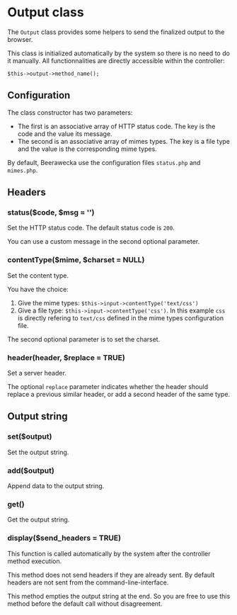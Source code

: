 # Output class

The `Output` class provides some helpers to send the finalized output
to the browser.

This class is initialized automatically by the system
so there is no need to do it manually. All functionnalities are directly 
accessible within the controller:

    $this->output->method_name();

## Configuration

The class constructor has two parameters:

- The first is an associative array of HTTP status code.
The key is the code and the value its message.
- The second is an associative array of mimes types.
The key is a file type and the value is the corresponding mime types.

By default, Beerawecka use the configuration files `status.php` and
`mimes.php`.

## Headers

### status($code, $msg = '')

Set the HTTP status code.
The default status code is `200`.

You can use a custom message in the second optional parameter.

### contentType($mime, $charset = NULL)

Set the content type.

You have the choice:

1. Give the mime types: `$this->input->contentType('text/css')`
2. Give a file type: `$this->input->contentType('css')`.
In this example `css` is directly refering to `text/css` defined in the mime types
configuration file.

The second optional parameter is to set the charset.

### header(header, $replace = TRUE)

Set a server header.

The optional `replace` parameter indicates whether
the header should replace a previous similar header,
or add a second header of the same type.

## Output string

### set($output)

Set the output string.

### add($output)

Append data to the output string.

### get()

Get the output string.

### display($send_headers = TRUE)

This function is called automatically by the system after
the controller method execution.

This method does not send headers if they are already sent.
By default headers are not sent from the command-line-interface.

This method empties the output string at the end. So you are free
to use this method before the default call without disagreement.